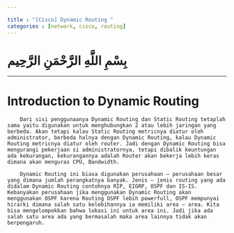 ```yaml
---

title : "[Cisco] Dynamic Routing "
categories : [network, cisco, routing]
---
```


# بِسْمِ اللَّهِ الرَّحْمَنِ الرَّحِيم

---

# Introduction to Dynamic Routing

        Dari sisi penggunaanya Dynamic Routing dan Static Routing tetaplah sama yaitu digunakan untuk menghubungkan 2 atau lebih jaringan yang berbeda. Akan tetapi kalau Static Routing metricnya diatur oleh administrator, berbeda halnya dengan Dynamic Routing, kalau Dynamic Routing metricnya diatur oleh router. Jadi dengan Dynamic Routing bisa mengurangi pekerjaan si administratornya, tetapi dibalik keuntungan ada kekurangan, kekurangannya adalah Router akan bekerja lebih keras dimana akan menguras CPU, Bandwidth.

        Dynamic Routing ini biasa digunakan perusahaan – perusahaan besar yang dimana jumlah perangkatnya banyak. Jenis – jenis routing yang ada didalam Dynamic Routing contohnya RIP, EIGRP, OSPF dan IS-IS. Kebanyakan perusahaan jika menggunakan Dynamic Routing akan menggunakan OSPF karena Routing OSPF lebih powerfull, OSPF mempunyai hirarki dimana salah satu kelebihannya ia memiliki area – area. Kita bisa mengelompokkan bahwa lokasi ini untuk area ini. Jadi jika ada salah satu area ada yang bermasalah maka area lainnya tidak akan berpengaruh.